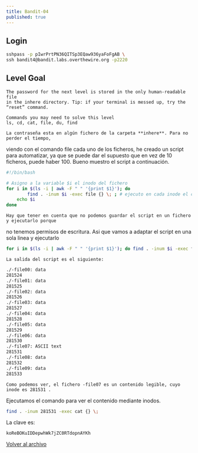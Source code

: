 ```yaml
---
title: Bandit-04
published: true
---
```


## [](#header-1)Login

```bash
sshpass -p pIwrPrtPN36QITSp3EQaw936yaFoFgAB \
ssh bandit4@bandit.labs.overthewire.org -p2220
```

## [](#header-1)Level Goal

```
The password for the next level is stored in the only human-readable file
in the inhere directory. Tip: if your terminal is messed up, try the “reset” command.

Commands you may need to solve this level
ls, cd, cat, file, du, find
```

	La contraseña esta en algún fichero de la carpeta **inhere**. Para no perder el tiempo, 
viendo con el comando file cada uno de los ficheros, he creado un script para automatizar,
ya que se puede dar el supuesto que en vez de 10 ficheros, puede haber 100. Bueno muestro
el script a continuación.

```bash
#!/bin/bash

# Asigno a la variable $i el inodo del fichero 
for i in $(ls -i | awk -F " " '{print $1}'); do
        find . -inum $i -exec file {} \; ; # ejecuto en cada inode el comando file
	echo $i
done
```
	Hay que tener en cuenta que no podemos guardar el script en un fichero y ejecutarlo porque
no tenemos permisos de escritura. Asi que vamos a adaptar el script en una sola linea y 
ejecutarlo

```bash
for i in $(ls -i | awk -F " " '{print $1}'); do find . -inum $i -exec file {} \; ; echo $i; done
```

	La salida del script es el siguiente:

```bash
./-file00: data
281524
./-file01: data
281525
./-file02: data
281526
./-file03: data
281527
./-file04: data
281528
./-file05: data
281529
./-file06: data
281530
./-file07: ASCII text
281531
./-file08: data
281532
./-file09: data
281533
```

	Como podemos ver, el fichero -file07 es un contenido legible, cuyo inode es 281531 .
Ejecutamos el comando para ver el contenido mediante inodos.

```bash
find . -inum 281531 -exec cat {} \;
```
La clave es:

```
koReBOKuIDDepwhWk7jZC0RTdopnAYKh
```

[Volver al archivo](archive)
